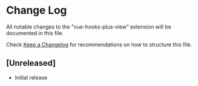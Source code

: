 # Change Log

All notable changes to the "vue-hooks-plus-view" extension will be documented in this file.

Check [Keep a Changelog](http://keepachangelog.com/) for recommendations on how to structure this file.

## [Unreleased]

- Initial release